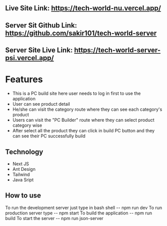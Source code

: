 ## Live Site Link: https://tech-world-nu.vercel.app/
## Server Sit Github Link: https://github.com/sakir101/tech-world-server
## Server Site Live Link: https://tech-world-server-psi.vercel.app/

# Features
* This is a PC build site here user needs to log in first to use the application
* User can see product detail
* He/she can visit the category route where they can see each category's product
* Users can visit the "PC Builder" route where they can select product category wise
* After select all the product they can click in build PC button and they can see their PC successfully build

## Technology
* Next JS
* Ant Design
* Tailwind
* Java Sript

## How to use 
To run the development server just type in bash shell -- npm run dev
To run production server type -- npm start
To build the application -- npm run build
To start the server -- npm run json-server

